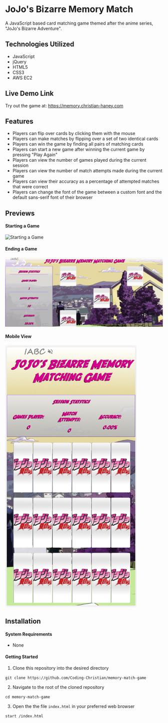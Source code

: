 # JoJo's Bizarre Memory Match
A JavaScript based card matching game themed after the anime series, "JoJo's Bizarre Adventure".

## Technologies Utilized
- JavaScript
- jQuery
- HTML5
- CSS3
- AWS EC2

## Live Demo Link
Try out the game at: https://memory.christian-haney.com

## Features
- Players can flip over cards by clicking them with the mouse
- Players can make matches by flipping over a set of two identical cards
- Players can win the game by finding all pairs of matching cards
- Players can start a new game after winning the current game by pressing "Play Again"
- Players can view the number of games played during the current session
- Players can view the number of match attempts made during the current game
- Players can view their accuracy as a percentage of attempted matches that were correct
- Players can change the font of the game between a custom font and the default sans-serif font of their browser

## Previews
#### Starting a Game
![Starting a Game](features/starting-a-game.gif)

#### Ending a Game
![Ending a Game](features/ending-a-game.gif)

#### Mobile View
![Mobile View](features/mobile-display.png)

## Installation
#### System Requirements
- None
#### Getting Started
1. Clone this repository into the desired directory
```
git clone https://github.com/Coding-Christian/memory-match-game
```
2. Navigate to the root of the cloned repository
```
cd memory-match-game
```
3. Open the the file `index.html` in your preferred web browser
```
start /index.html
```
